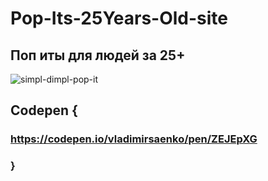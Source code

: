 # Pop-Its-25Years-Old-site

## Поп иты для людей за 25+

![simpl-dimpl-pop-it](https://user-images.githubusercontent.com/56477695/137038284-6dae42f9-b2fe-41d7-822b-85aaa024b7c0.png)

## Codepen {

### https://codepen.io/vladimirsaenko/pen/ZEJEpXG

### }
